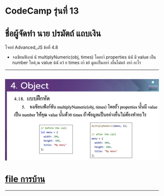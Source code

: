 # CodeCamp รุ่นที่ 13

# **ชื่อผู้จัดทำ นาย ปรมัตถ์ แถบเงิน**

โจทย์ Advanced_JS ข้อที่ 4.8
- จงเขียนฟังกช์ นั multiplyNumeric(obj, times) โดยถา้ properties น้นั มี value
เป็น number ใหค้ ุณ value น้นั ดว้ ย times ถา้ ขอ้ มูลเเป็นอยา่ งอื่นไม่ตอ้ งทาํ อะไร
---
![picpra gob](pic4.8.png)
---
# [file การบ้าน](advancedJS48.js)
---